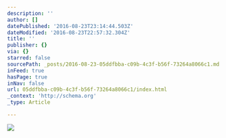 ```yaml
---
description: ''
author: []
datePublished: '2016-08-23T23:14:44.503Z'
dateModified: '2016-08-23T22:57:32.304Z'
title: ''
publisher: {}
via: {}
starred: false
sourcePath: _posts/2016-08-23-05ddfbba-c09b-4c3f-b56f-73264a8066c1.md
inFeed: true
hasPage: true
inNav: false
url: 05ddfbba-c09b-4c3f-b56f-73264a8066c1/index.html
_context: 'http://schema.org'
_type: Article

---
```

![](https://the-grid-user-content.s3-us-west-2.amazonaws.com/4005986a-f7d0-4b08-a44c-52b6a18aa683.jpg)